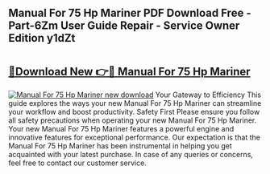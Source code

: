 ## Manual For 75 Hp Mariner PDF Download Free - Part-6Zm User Guide Repair - Service Owner Edition y1dZt

# <h2><a href="http://bc75234.oget.top/?id=Manual+For+75+Hp+Mariner">🔗Download New 👉🔴 Manual For 75 Hp Mariner</a></h2>

[![Manual For 75 Hp Mariner new download](https://i.imgur.com/5g1atiW.png)](http://bc75234.oget.top/?id=Manual+For+75+Hp+Mariner)
Your Gateway to Efficiency This guide explores the ways your new Manual For 75 Hp Mariner can streamline your workflow and boost productivity. Safety First Please ensure you follow all safety precautions when operating your new Manual For 75 Hp Mariner. Your new Manual For 75 Hp Mariner features a powerful engine and innovative features for exceptional performance. Our expectation is that the Manual For 75 Hp Mariner has been instrumental in helping you get acquainted with your latest purchase. In case of any queries or concerns, feel free to contact our customer service.
